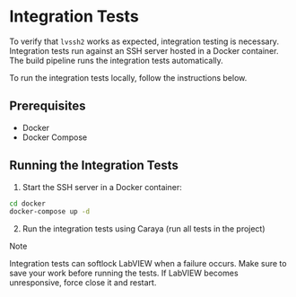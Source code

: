 # Integration Tests

To verify that `lvssh2` works as expected, integration testing is necessary. Integration tests run against an SSH server hosted in a Docker container. The build pipeline runs the integration tests automatically.

To run the integration tests locally, follow the instructions below.

## Prerequisites

- Docker
- Docker Compose

## Running the Integration Tests

1. Start the SSH server in a Docker container:

```sh
cd docker
docker-compose up -d
```

2. Run the integration tests using Caraya (run all tests in the project)

> [!NOTE]
> Integration tests can softlock LabVIEW when a failure occurs. Make sure to save your work before running the tests. If LabVIEW becomes unresponsive, force close it and restart.
